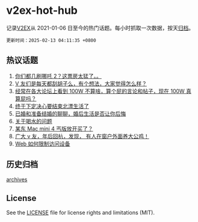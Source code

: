 # v2ex-hot-hub

 记录[V2EX](https://www.v2ex.com/)从 2021-01-06 日至今的热门话题。每小时抓取一次数据，按天[归档](archives)。

`更新时间：2025-02-13 04:11:35 +0800`

## 热议话题

1. [你们都几刷哪吒 2？这票房太猛了。。](https://www.v2ex.com/t/1110827)
1. [V 友们是每天都刮胡子么，有个想法，大家觉得怎么样？](https://www.v2ex.com/t/1110819)
1. [经常在各大论坛上看到 100W 不算啥，算个屁的言论和帖子，现在 100W 真算屁吗？](https://www.v2ex.com/t/1110877)
1. [终于下定决心要结束北漂生活了](https://www.v2ex.com/t/1110834)
1. [已婚和准备结婚的聊聊，婚后生活是否让你后悔](https://www.v2ex.com/t/1110929)
1. [关于喝水的问题](https://www.v2ex.com/t/1110838)
1. [某东 Mac mini 4 丐版放开买了？](https://www.v2ex.com/t/1110817)
1. [广大 v 友，年后回杭，发现， 有人在窗户外面养大公鸡！](https://www.v2ex.com/t/1110835)
1. [Web 如何限制访问设备](https://www.v2ex.com/t/1110896)

## 历史归档

[archives](archives)

## License

See the [LICENSE](LICENSE) file for license rights and limitations (MIT).
